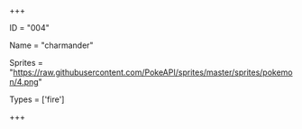 




+++

ID = "004"

Name = "charmander"

Sprites = "https://raw.githubusercontent.com/PokeAPI/sprites/master/sprites/pokemon/4.png"

Types = ['fire']

+++

